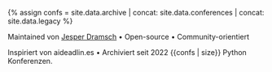{% assign confs = site.data.archive | concat: site.data.conferences | concat: site.data.legacy %}

<p>Maintained von <a href="https://dramsch.net">Jesper Dramsch</a> • Open-source • Community-orientiert</p>
<p>Inspiriert von aideadlin.es • Archiviert seit 2022 {{confs | size}} Python Konferenzen.</p>
